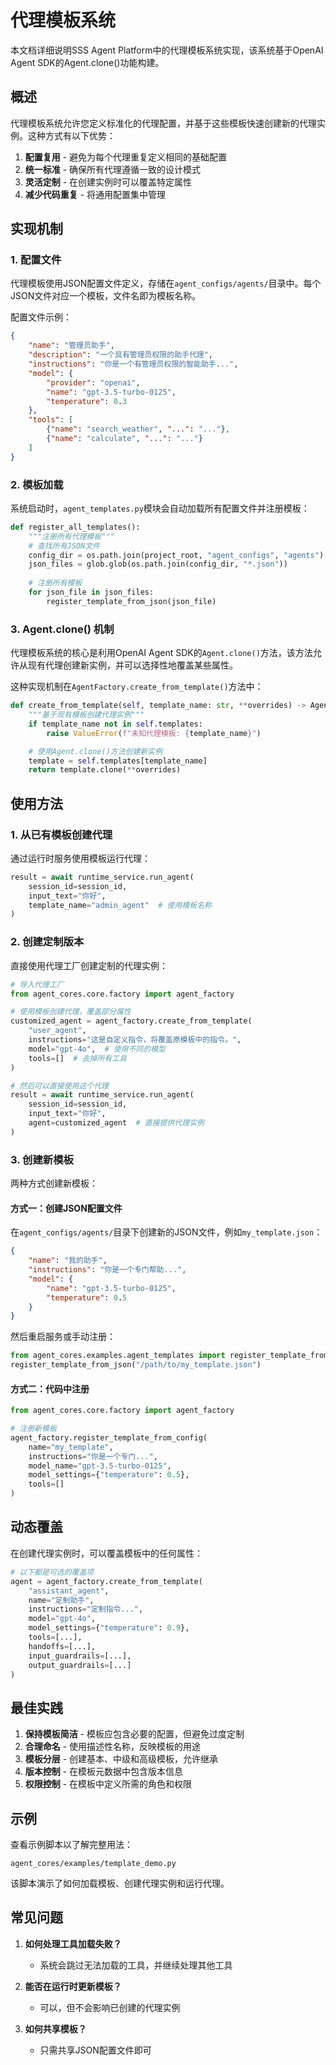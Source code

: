 # 代理模板系统

本文档详细说明SSS Agent Platform中的代理模板系统实现，该系统基于OpenAI Agent SDK的Agent.clone()功能构建。

## 概述

代理模板系统允许您定义标准化的代理配置，并基于这些模板快速创建新的代理实例。这种方式有以下优势：

1. **配置复用** - 避免为每个代理重复定义相同的基础配置
2. **统一标准** - 确保所有代理遵循一致的设计模式
3. **灵活定制** - 在创建实例时可以覆盖特定属性
4. **减少代码重复** - 将通用配置集中管理

## 实现机制

### 1. 配置文件

代理模板使用JSON配置文件定义，存储在`agent_configs/agents/`目录中。每个JSON文件对应一个模板，文件名即为模板名称。

配置文件示例：
```json
{
    "name": "管理员助手",
    "description": "一个具有管理员权限的助手代理",
    "instructions": "你是一个有管理员权限的智能助手...",
    "model": {
        "provider": "openai",
        "name": "gpt-3.5-turbo-0125",
        "temperature": 0.3
    },
    "tools": [
        {"name": "search_weather", "...": "..."},
        {"name": "calculate", "...": "..."}
    ]
}
```

### 2. 模板加载

系统启动时，`agent_templates.py`模块会自动加载所有配置文件并注册模板：

```python
def register_all_templates():
    """注册所有代理模板"""
    # 查找所有JSON文件
    config_dir = os.path.join(project_root, "agent_configs", "agents")
    json_files = glob.glob(os.path.join(config_dir, "*.json"))
    
    # 注册所有模板
    for json_file in json_files:
        register_template_from_json(json_file)
```

### 3. Agent.clone() 机制

代理模板系统的核心是利用OpenAI Agent SDK的`Agent.clone()`方法，该方法允许从现有代理创建新实例，并可以选择性地覆盖某些属性。

这种实现机制在`AgentFactory.create_from_template()`方法中：

```python
def create_from_template(self, template_name: str, **overrides) -> Agent:
    """基于现有模板创建代理实例"""
    if template_name not in self.templates:
        raise ValueError(f"未知代理模板: {template_name}")

    # 使用Agent.clone()方法创建新实例
    template = self.templates[template_name]
    return template.clone(**overrides)
```

## 使用方法

### 1. 从已有模板创建代理

通过运行时服务使用模板运行代理：

```python
result = await runtime_service.run_agent(
    session_id=session_id,
    input_text="你好",
    template_name="admin_agent"  # 使用模板名称
)
```

### 2. 创建定制版本

直接使用代理工厂创建定制的代理实例：

```python
# 导入代理工厂
from agent_cores.core.factory import agent_factory

# 使用模板创建代理，覆盖部分属性
customized_agent = agent_factory.create_from_template(
    "user_agent",
    instructions="这是自定义指令，将覆盖原模板中的指令。",
    model="gpt-4o",  # 使用不同的模型
    tools=[]  # 去掉所有工具
)

# 然后可以直接使用这个代理
result = await runtime_service.run_agent(
    session_id=session_id,
    input_text="你好",
    agent=customized_agent  # 直接提供代理实例
)
```

### 3. 创建新模板

两种方式创建新模板：

#### 方式一：创建JSON配置文件

在`agent_configs/agents/`目录下创建新的JSON文件，例如`my_template.json`：

```json
{
    "name": "我的助手",
    "instructions": "你是一个专门帮助...",
    "model": {
        "name": "gpt-3.5-turbo-0125",
        "temperature": 0.5
    }
}
```

然后重启服务或手动注册：

```python
from agent_cores.examples.agent_templates import register_template_from_json
register_template_from_json("/path/to/my_template.json")
```

#### 方式二：代码中注册

```python
from agent_cores.core.factory import agent_factory

# 注册新模板
agent_factory.register_template_from_config(
    name="my_template",
    instructions="你是一个专门...",
    model_name="gpt-3.5-turbo-0125",
    model_settings={"temperature": 0.5},
    tools=[]
)
```

## 动态覆盖

在创建代理实例时，可以覆盖模板中的任何属性：

```python
# 以下都是可选的覆盖项
agent = agent_factory.create_from_template(
    "assistant_agent",
    name="定制助手",
    instructions="定制指令...",
    model="gpt-4o",
    model_settings={"temperature": 0.9},
    tools=[...],
    handoffs=[...],
    input_guardrails=[...],
    output_guardrails=[...]
)
```

## 最佳实践

1. **保持模板简洁** - 模板应包含必要的配置，但避免过度定制
2. **合理命名** - 使用描述性名称，反映模板的用途
3. **模板分层** - 创建基本、中级和高级模板，允许继承
4. **版本控制** - 在模板元数据中包含版本信息
5. **权限控制** - 在模板中定义所需的角色和权限

## 示例

查看示例脚本以了解完整用法：

```
agent_cores/examples/template_demo.py
```

该脚本演示了如何加载模板、创建代理实例和运行代理。

## 常见问题

1. **如何处理工具加载失败？**
   - 系统会跳过无法加载的工具，并继续处理其他工具

2. **能否在运行时更新模板？**
   - 可以，但不会影响已创建的代理实例

3. **如何共享模板？**
   - 只需共享JSON配置文件即可 